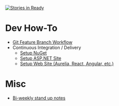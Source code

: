 [![Stories in Ready](https://badge.waffle.io/turner-industries/dev-dept.png?label=ready&title=Ready)](https://waffle.io/turner-industries/dev-dept)

# Dev How-To

* [Git Feature Branch Workflow](how-to/git-workflow.md)
* Continuous Integration / Delivery
  * [Setup NuGet](how-to/ci-nuget.md)
  * [Setup ASP.NET Site](how-to/continuous-delivery/asp-net-continuous-delivery.md)
  * [Setup Web Site (Aurelia, React, Angular, etc.)](how-to/continuous-delivery/web-continuous-delivery.md)

# Misc

* [Bi-weekly stand up notes](stand-up-notes.md)
